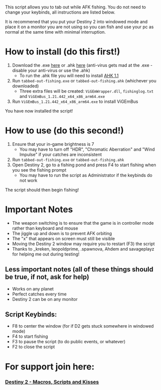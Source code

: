 This script allows you to tab out while AFK fishing. You do not need to change your keybinds, all instructions are listed below. 

It is recommened that you put your Destiny 2 into windowed mode and place it on a monitor you are not using so you can fish and use your pc as normal at the same time with minimal interruption.

# How to install (do this first!)
1. Download the .exe [here](https://github.com/Antraless/tabbed-out-fishing/raw/main/tabbed-out-fishing.exe) or .ahk [here](https://antraless.github.io/tabbed-out-fishing/tabbed-out-fishing.ahk) (anti-virus gets mad at the .exe - disable your anti-virus or use the .ahk)
   * To run the .ahk file you will need to install [AHK 1.1](https://www.autohotkey.com/download/ahk-install.exe)
2. Run `tabbed-out-fishing.exe` or `tabbed-out-fishing.ahk` (whichever you downloaded) 
   * Three extra files will be created: `ViGEmWrapper.dll`, `fishinglog.txt` and `ViGEmBus_1.21.442_x64_x86_arm64.exe`
3. Run `ViGEmBus_1.21.442_x64_x86_arm64.exe` to install ViGEmBus

You have now installed the script!
# How to use (do this second!)
1. Ensure that your in-game brightness is 7
   * You may have to turn off "HDR", "Chromatic Aberration" and "Wind Impulse" if your catches are inconsistent
2. Run `tabbed-out-fishing.exe` or `tabbed-out-fishing.ahk`
3. Open Destiny 2, go to a fishing pond and press F4 to start fishing when you see the fishing prompt
   * You may have to run the script as Administrator if the keybinds do not work

The script should then begin fishing!
# Important Notes
- The weapon switching is to ensure that the game is in controller mode rather than keyboard and mouse
- The jiggle up and down is to prevent AFK orbiting
- The "x" that appears on screen must still be visible
- Moving the Destiny 2 window may require you to restart (F3) the script
- Thanks to _kreken, leopoldprime, .spawnova, Ahdem and savageplayz for helping me out during testing!
## Less important notes (all of these things should be true, if not, ask for help)
- Works on any planet
- Perfect catches every time
- Destiny 2 can be on any monitor
## Script Keybinds: 
- F8 to center the window (for if D2 gets stuck somewhere in windowed mode)
- F4 to start fishing
- F3 to pause the script (to do public events, or whatever)
- F2 to close the script
# For support join here:
### [Destiny 2 - Macros, Scripts and Kisses](https://discord.gg/KGyjysA5WY)
